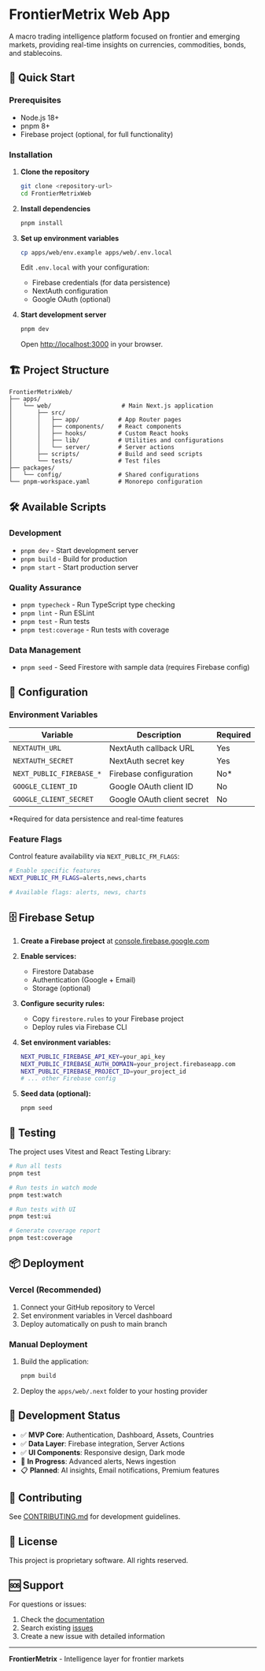 # FrontierMetrix Web App

A macro trading intelligence platform focused on frontier and emerging markets, providing real-time insights on currencies, commodities, bonds, and stablecoins.

## 🚀 Quick Start

### Prerequisites

- Node.js 18+ 
- pnpm 8+
- Firebase project (optional, for full functionality)

### Installation

1. **Clone the repository**
   ```bash
   git clone <repository-url>
   cd FrontierMetrixWeb
   ```

2. **Install dependencies**
   ```bash
   pnpm install
   ```

3. **Set up environment variables**
   ```bash
   cp apps/web/env.example apps/web/.env.local
   ```
   
   Edit `.env.local` with your configuration:
   - Firebase credentials (for data persistence)
   - NextAuth configuration
   - Google OAuth (optional)

4. **Start development server**
   ```bash
   pnpm dev
   ```
   
   Open [http://localhost:3000](http://localhost:3000) in your browser.

## 🏗️ Project Structure

```
FrontierMetrixWeb/
├── apps/
│   └── web/                    # Main Next.js application
│       ├── src/
│       │   ├── app/           # App Router pages
│       │   ├── components/    # React components
│       │   ├── hooks/         # Custom React hooks
│       │   ├── lib/           # Utilities and configurations
│       │   └── server/        # Server actions
│       ├── scripts/           # Build and seed scripts
│       └── tests/             # Test files
├── packages/
│   └── config/                # Shared configurations
└── pnpm-workspace.yaml        # Monorepo configuration
```

## 🛠️ Available Scripts

### Development
- `pnpm dev` - Start development server
- `pnpm build` - Build for production
- `pnpm start` - Start production server

### Quality Assurance
- `pnpm typecheck` - Run TypeScript type checking
- `pnpm lint` - Run ESLint
- `pnpm test` - Run tests
- `pnpm test:coverage` - Run tests with coverage

### Data Management
- `pnpm seed` - Seed Firestore with sample data (requires Firebase config)

## 🔧 Configuration

### Environment Variables

| Variable | Description | Required |
|----------|-------------|----------|
| `NEXTAUTH_URL` | NextAuth callback URL | Yes |
| `NEXTAUTH_SECRET` | NextAuth secret key | Yes |
| `NEXT_PUBLIC_FIREBASE_*` | Firebase configuration | No* |
| `GOOGLE_CLIENT_ID` | Google OAuth client ID | No |
| `GOOGLE_CLIENT_SECRET` | Google OAuth client secret | No |

*Required for data persistence and real-time features

### Feature Flags

Control feature availability via `NEXT_PUBLIC_FM_FLAGS`:

```bash
# Enable specific features
NEXT_PUBLIC_FM_FLAGS=alerts,news,charts

# Available flags: alerts, news, charts
```

## 🗄️ Firebase Setup

1. **Create a Firebase project** at [console.firebase.google.com](https://console.firebase.google.com)

2. **Enable services:**
   - Firestore Database
   - Authentication (Google + Email)
   - Storage (optional)

3. **Configure security rules:**
   - Copy `firestore.rules` to your Firebase project
   - Deploy rules via Firebase CLI

4. **Set environment variables:**
   ```bash
   NEXT_PUBLIC_FIREBASE_API_KEY=your_api_key
   NEXT_PUBLIC_FIREBASE_AUTH_DOMAIN=your_project.firebaseapp.com
   NEXT_PUBLIC_FIREBASE_PROJECT_ID=your_project_id
   # ... other Firebase config
   ```

5. **Seed data (optional):**
   ```bash
   pnpm seed
   ```

## 🧪 Testing

The project uses Vitest and React Testing Library:

```bash
# Run all tests
pnpm test

# Run tests in watch mode
pnpm test:watch

# Run tests with UI
pnpm test:ui

# Generate coverage report
pnpm test:coverage
```

## 📦 Deployment

### Vercel (Recommended)

1. Connect your GitHub repository to Vercel
2. Set environment variables in Vercel dashboard
3. Deploy automatically on push to main branch

### Manual Deployment

1. Build the application:
   ```bash
   pnpm build
   ```

2. Deploy the `apps/web/.next` folder to your hosting provider

## 🚧 Development Status

- ✅ **MVP Core**: Authentication, Dashboard, Assets, Countries
- ✅ **Data Layer**: Firebase integration, Server Actions
- ✅ **UI Components**: Responsive design, Dark mode
- 🔄 **In Progress**: Advanced alerts, News ingestion
- 📋 **Planned**: AI insights, Email notifications, Premium features

## 🤝 Contributing

See [CONTRIBUTING.md](./CONTRIBUTING.md) for development guidelines.

## 📄 License

This project is proprietary software. All rights reserved.

## 🆘 Support

For questions or issues:
1. Check the [documentation](./docs/)
2. Search existing [issues](../../issues)
3. Create a new issue with detailed information

---

**FrontierMetrix** - Intelligence layer for frontier markets
